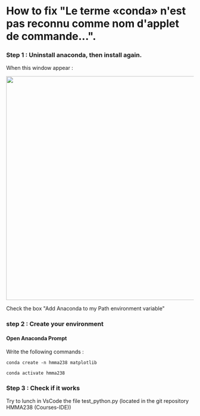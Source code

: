 # How to fix "Le terme «conda» n'est pas reconnu comme nom d'applet de commande...".

### Step 1 : Uninstall anaconda, then install again.

When this window appear : 
<!-- <img src="files/images/python-screenshot.jpg" width="600"> -->

<img src="https://raw.github.com/Poncheele/doc/master/Anaconda.png" width="600">

Check the box "Add Anaconda to my Path environment variable"

### step 2 : Create your environment 

#### Open Anaconda Prompt

Write the following commands :

    conda create -n hmma238 matplotlib

    conda activate hmma238

### Step 3 : Check if it works

Try to lunch in VsCode the file test_python.py (located in the git repository HMMA238 (Courses-IDE))

